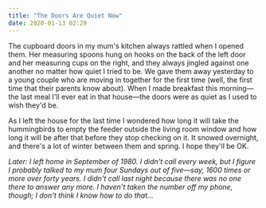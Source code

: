```yaml
---
title: "The Doors Are Quiet Now"
date: 2020-01-13 02:29
---
```


The cupboard doors in my mum's kitchen always rattled when I opened them.
Her measuring spoons hung on hooks on the back of the left door and her measuring cups on the right,
and they always jingled against one another no matter how quiet I tried to be.
We gave them away yesterday to a young couple who are moving in together for the first time
(well, the first time that their parents know about).
When I made breakfast this morning—the last meal I'll ever eat in that house—the doors
were as quiet as I used to wish they'd be.

As I left the house for the last time
I wondered how long it will take the hummingbirds to empty the feeder outside the living room window
and how long it will be after that before they stop checking on it.
It snowed overnight,
and there's a lot of winter between them and spring.
I hope they'll be OK.

*Later: I left home in September of 1980.
I didn't call every week,
but I figure I probably talked to my mum four Sundays out of five—say,
1600 times or more over forty years.
I didn't call last night because there was no one there to answer any more.
I haven't taken the number off my phone, though;
I don't think I know how to do that...*
